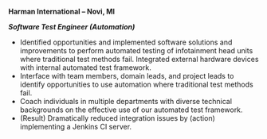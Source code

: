 
**Harman International – Novi, MI**

***Software Test Engineer (Automation)***
- Identified opportunities and implemented software solutions and improvements to perform automated testing of infotainment head units where traditional test methods fail. Integrated external hardware devices with internal automated test framework.
- Interface with team members, domain leads, and project leads to identify
opportunities to use automation where traditional test methods fail.
- Coach individuals in multiple departments with diverse technical backgrounds on the
effective use of our automated test framework.
- (Result) Dramatically reduced integration issues by (action) implementing a Jenkins CI server.